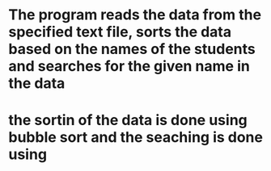 # The program reads the data from the specified text file, sorts the data based on the names of the students and searches for the given name in the data
# the sortin of the data is done using bubble sort and the seaching is done using

